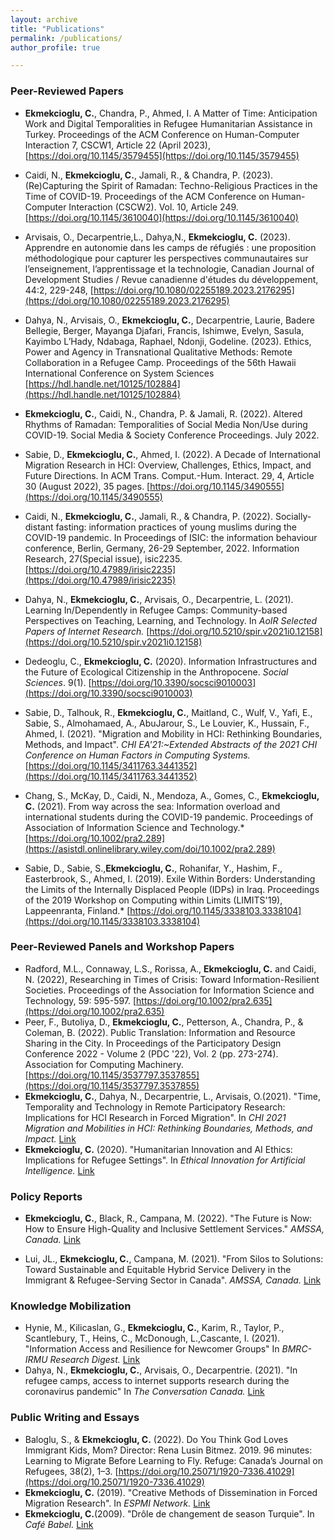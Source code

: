 ```yaml
---
layout: archive
title: "Publications"
permalink: /publications/
author_profile: true

---
```



### Peer-Reviewed Papers

- **Ekmekcioglu, C.**, Chandra, P., Ahmed, I. A Matter of Time: Anticipation Work and Digital Temporalities in Refugee Humanitarian Assistance in Turkey. Proceedings of the ACM Conference on Human-Computer Interaction 7, CSCW1, Article 22 (April 2023), [https://doi.org/10.1145/3579455](https://doi.org/10.1145/3579455)

- Caidi, N., **Ekmekcioglu, C.**, Jamali, R., & Chandra, P. (2023). (Re)Capturing the Spirit of Ramadan: Techno-Religious Practices in the Time of COVID-19. Proceedings of the ACM Conference on Human-Computer Interaction (CSCW2). Vol. 10, Article 249. [https://doi.org/10.1145/3610040](https://doi.org/10.1145/3610040)
  
- Arvisais, O., Decarpentrie,L., Dahya,N., **Ekmekcioglu, C.** (2023). Apprendre en autonomie dans les camps de réfugiés : une proposition méthodologique pour capturer les perspectives communautaires sur l’enseignement, l’apprentissage et la technologie, Canadian Journal of Development Studies / Revue canadienne d'études du développement, 44:2, 229-248, [https://doi.org/10.1080/02255189.2023.2176295](https://doi.org/10.1080/02255189.2023.2176295)
  
- Dahya, N., Arvisais, O., **Ekmekcioglu, C.**, Decarpentrie, Laurie, Badere Bellegie, Berger, Mayanga Djafari, Francis, Ishimwe, Evelyn, Sasula, Kayimbo L’Hady, Ndabaga, Raphael, Ndonji, Godeline. (2023). Ethics, Power and Agency in Transnational Qualitative Methods: Remote Collaboration in a Refugee Camp. Proceedings of the 56th Hawaii International Conference on System Sciences [https://hdl.handle.net/10125/102884](https://hdl.handle.net/10125/102884)


- **Ekmekcioglu, C.**, Caidi, N., Chandra, P. & Jamali, R. (2022). Altered Rhythms of Ramadan: Temporalities of Social Media Non/Use during COVID-19. Social Media & Society Conference Proceedings. July 2022.

- Sabie, D., **Ekmekcioglu, C.**, Ahmed, I. (2022). A Decade of International Migration Research in HCI: Overview, Challenges, Ethics, Impact, and Future Directions. In ACM Trans. Comput.-Hum. Interact. 29, 4, Article 30 (August 2022), 35 pages. [https://doi.org/10.1145/3490555](https://doi.org/10.1145/3490555)

- Caidi, N., **Ekmekcioglu, C.**, Jamali, R., & Chandra, P. (2022). Socially-distant fasting: information practices of young muslims during the COVID-19 pandemic. In Proceedings of ISIC: the information behaviour conference, Berlin, Germany, 26-29 September, 2022. Information Research, 27(Special issue), isic2235. [https://doi.org/10.47989/irisic2235](https://doi.org/10.47989/irisic2235)
  
- Dahya, N., **Ekmekcioglu, C.**, Arvisais, O., Decarpentrie, L. (2021). Learning In/Dependently in Refugee Camps: Community-based Perspectives on Teaching, Learning, and Technology. In *AoIR Selected Papers of Internet Research.* [https://doi.org/10.5210/spir.v2021i0.12158](https://doi.org/10.5210/spir.v2021i0.12158)
    
- Dedeoglu, C., **Ekmekcioglu, C.** (2020). Information Infrastructures and the Future of Ecological Citizenship in the Anthropocene. *Social Sciences*. 9(1). [https://doi.org/10.3390/socsci9010003](https://doi.org/10.3390/socsci9010003)
  
- Sabie, D., Talhouk, R., **Ekmekcioglu, C.**, Maitland, C., Wulf, V., Yafi, E., Sabie, S., Almohamaed, A., AbuJarour, S., Le Louvier, K., Hussain, F., Ahmed, I. (2021). "Migration and Mobility in HCI: Rethinking Boundaries, Methods, and Impact". *CHI EA'21:~Extended Abstracts of the 2021 CHI Conference on Human Factors in Computing Systems.* [https://doi.org/10.1145/3411763.3441352](https://doi.org/10.1145/3411763.3441352)
  
- Chang, S., McKay, D., Caidi, N., Mendoza, A., Gomes, C., **Ekmekcioglu, C.** (2021). From way across the sea: Information overload and international students during the COVID-19 pandemic. Proceedings of Association of Information Science and Technology.* [https://doi.org/10.1002/pra2.289](https://asistdl.onlinelibrary.wiley.com/doi/10.1002/pra2.289)
  
- Sabie, D., Sabie, S.,**Ekmekcioglu, C.**, Rohanifar, Y., Hashim, F., Easterbrook, S., Ahmed, I. (2019). Exile Within Borders: Understanding the Limits of the Internally Displaced People (IDPs) in Iraq. Proceedings of the 2019 Workshop on Computing within Limits (LIMITS'19), Lappeenranta, Finland.* [https://doi.org/10.1145/3338103.3338104](https://doi.org/10.1145/3338103.3338104)


### Peer-Reviewed Panels and Workshop Papers

- Radford, M.L., Connaway, L.S., Rorissa, A., **Ekmekcioglu, C.** and Caidi, N. (2022), Researching in Times of Crisis: Toward Information-Resilient Societies. Proceedings of the Association for Information Science and Technology, 59: 595-597. [https://doi.org/10.1002/pra2.635](https://doi.org/10.1002/pra2.635)
- Peer, F., Butoliya, D., **Ekmekcioglu, C.**, Petterson, A., Chandra, P., & Coleman, B. (2022). Public Translation: Information and Resource Sharing in the City. In Proceedings of the Participatory Design Conference 2022 - Volume 2 (PDC '22), Vol. 2 (pp. 273-274). Association for Computing Machinery. [https://doi.org/10.1145/3537797.3537855](https://doi.org/10.1145/3537797.3537855)
- **Ekmekcioglu, C.**, Dahya, N., Decarpentrie, L., Arvisais, O.(2021). "Time, Temporality and Technology in Remote Participatory Research: Implications for HCI Research in Forced Migration". In *CHI 2021 Migration and Mobilities in HCI: Rethinking Boundaries, Methods, and Impact.* [Link](http://www.cs.toronto.edu/~dsabie/MigrationWorkshop/Submissions/Ekmekcioglu-et-al_2021.pdf)
- **Ekmekcioglu, C.** (2020). "Humanitarian Innovation and AI Ethics: Implications for Refugee Settings". In *Ethical Innovation for Artificial Intelligence.* [Link](https://ei4ai.wordpress.com/2020/10/19/humanitarian-innovation-and-ai-ethics-implications-for-refugee-settings-by-cansu-e-dedeoglu-faculty-of-information-university-of-toronto/)

### Policy Reports

- **Ekmekcioglu, C.**, Black, R., Campana, M. (2022). "The Future is Now: How to Ensure High-Quality and Inclusive Settlement Services." *AMSSA, Canada.* [Link](https://www.amssa.org/wp-content/uploads/2022/06/NSCT-Report-Final-EN-Apr-29-2022.pdf)

- Lui, JL., **Ekmekcioglu, C.**, Campana, M.  (2021). "From Silos to Solutions: Toward Sustainable and Equitable Hybrid Service Delivery in the Immigrant & Refugee-Serving Sector in Canada". *AMSSA, Canada.* [Link](https://www.amssa.org/wp-content/uploads/2021/05/EN-Settlement-Sector-Technology-Task-Group-final-report-and-recommen....pdf)

### Knowledge Mobilization

- Hynie, M., Kilicaslan, G., **Ekmekcioglu, C.**, Karim, R., Taylor, P., Scantlebury, T., Heins, C., McDonough, L.,Cascante, I. (2021). "Information Access and Resilience for Newcomer Groups" In *BMRC-IRMU Research Digest.* [Link](https://bmrc-irmu.info.yorku.ca/files/2021/12/Hynie-FINAL-York-Region-EN-Research-Summary_mh-1.pdf?x15611)
- Dahya, N., **Ekmekcioglu, C.**, Arvisais, O., Decarpentrie. (2021). "In refugee camps, access to internet supports research during the coronavirus pandemic" In *The Conversation Canada.* [Link](https://theconversation.com/in-refugee-camps-access-to-internet-supports-research-during-the-coronavirus-pandemic-146468) 

### Public Writing and Essays 

- Baloglu, S., & **Ekmekcioglu, C.** (2022). Do You Think God Loves Immigrant Kids, Mom? Director: Rena Lusin Bitmez. 2019. 96 minutes: Learning to Migrate Before Learning to Fly. Refuge: Canada’s Journal on Refugees, 38(2), 1–3. [https://doi.org/10.25071/1920-7336.41029](https://doi.org/10.25071/1920-7336.41029)
- **Ekmekcioglu, C.** (2019). "Creative Methods of Dissemination in Forced Migration Research". In *ESPMI Network.* [Link](https://espminetwork.com/cansu-e-dedoglu-dissemination-methods/)
- **Ekmekcioglu, C.**(2009). "Drôle de changement de season Turquie". In *Café Babel.* [Link](https://cafebabel.com/fr/article/drole-de-changement-de-saison-turque-5ae0059df723b35a145df023/)


<!---
 {% if author.googlescholar %}
 You can also find my articles on <u><a href="{{author.googlescholar}}">my Google Scholar profile</a>.</u>
 {% endif %}
 {% include base_path %}
 {% for post in site.publications reversed %}
 {% include archive-single.html %}
 {% endfor %}
 --->

